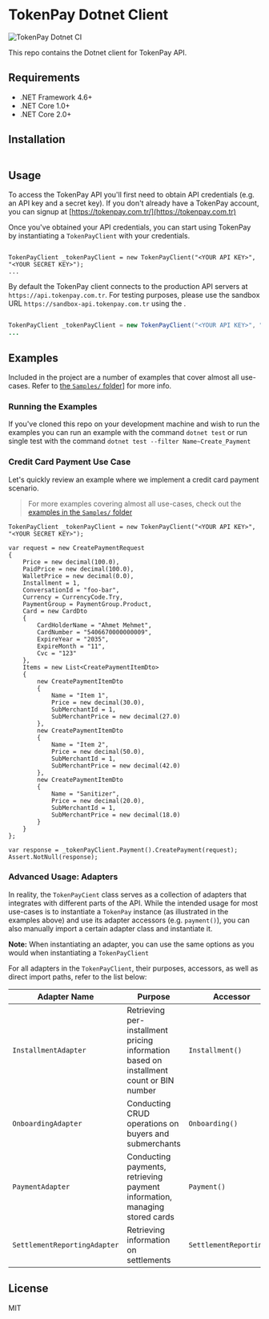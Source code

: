 # TokenPay Dotnet Client

![TokenPay Dotnet CI](https://github.com/craftbaseio/tokenpay-dotnet-client/workflows/TokenPay%20Dotnet%20CI/badge.svg)

This repo contains the Dotnet client for TokenPay API.

## Requirements
- .NET Framework 4.6+
- .NET Core 1.0+ 
- .NET Core 2.0+

## Installation
```bash

```

## Usage
To access the TokenPay API you'll first need to obtain API credentials (e.g. an API key and a secret key). If you don't already have a TokenPay account, you can signup at [https://tokenpay.com.tr/](https://tokenpay.com.tr)

Once you've obtained your API credentials, you can start using TokenPay by instantiating a `TokenPayClient` with your credentials.

```dotnet

TokenPayClient _tokenPayClient = new TokenPayClient("<YOUR API KEY>", "<YOUR SECRET KEY>");
...

```

By default the TokenPay client connects to the production API servers at `https://api.tokenpay.com.tr`. For testing purposes, please use the sandbox URL `https://sandbox-api.tokenpay.com.tr` using the .

```java

TokenPayClient _tokenPayClient = new TokenPayClient("<YOUR API KEY>", "<YOUR SECRET KEY>", "https://sandbox-api.tokenpay.com.tr");
...

```

## Examples
Included in the project are a number of examples that cover almost all use-cases. Refer to [the `Samples/` folder](./Samples)] for more info.

### Running the Examples
If you've cloned this repo on your development machine and wish to run the examples you can run an example with the command `dotnet test` or run single test with the command `dotnet test --filter Name~Create_Payment`

### Credit Card Payment Use Case
Let's quickly review an example where we implement a credit card payment scenario.

> For more examples covering almost all use-cases, check out the [examples in the `Samples/` folder](./Samples)

```dotnet
TokenPayClient _tokenPayClient = new TokenPayClient("<YOUR API KEY>", "<YOUR SECRET KEY>");

var request = new CreatePaymentRequest
{
    Price = new decimal(100.0),
    PaidPrice = new decimal(100.0),
    WalletPrice = new decimal(0.0),
    Installment = 1,
    ConversationId = "foo-bar",
    Currency = CurrencyCode.Try,
    PaymentGroup = PaymentGroup.Product,
    Card = new CardDto
    {
        CardHolderName = "Ahmet Mehmet",
        CardNumber = "5406670000000009",
        ExpireYear = "2035",
        ExpireMonth = "11",
        Cvc = "123"
    },
    Items = new List<CreatePaymentItemDto>
    {
        new CreatePaymentItemDto
        {
            Name = "Item 1",
            Price = new decimal(30.0),
            SubMerchantId = 1,
            SubMerchantPrice = new decimal(27.0)
        },
        new CreatePaymentItemDto
        {
            Name = "Item 2",
            Price = new decimal(50.0),
            SubMerchantId = 1,
            SubMerchantPrice = new decimal(42.0)
        },
        new CreatePaymentItemDto
        {
            Name = "Sanitizer",
            Price = new decimal(20.0),
            SubMerchantId = 1,
            SubMerchantPrice = new decimal(18.0)
        }
    }
};

var response = _tokenPayClient.Payment().CreatePayment(request);
Assert.NotNull(response);
```

### Advanced Usage: Adapters
In reality, the `TokenPayCient` class serves as a collection of adapters that integrates with different parts of the API. While the intended usage for most use-cases is to instantiate a `TokenPay` instance (as illustrated in the examples above) and use its adapter accessors (e.g. `payment()`), you can also manually import a certain adapter class and instantiate it.

**Note:** When instantiating an adapter, you can use the same options as you would when instantiating a `TokenPayClient`

For all adapters in the `TokenPayClient`, their purposes, accessors, as well as direct import paths, refer to the list below:

| Adapter Name | Purpose | Accessor |
|--------------|---------|----------|
| `InstallmentAdapter` | Retrieving per-installment pricing information based on installment count or BIN number | `Installment()` |
| `OnboardingAdapter` | Conducting CRUD operations on buyers and submerchants | `Onboarding()` |
| `PaymentAdapter` | Conducting payments, retrieving payment information, managing stored cards | `Payment()` |
| `SettlementReportingAdapter` | Retrieving information on settlements | `SettlementReporting()` |

## License
MIT
